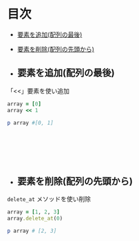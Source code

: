 # 目次

- [ 要素を追加(配列の最後)](#add_end_of_array)
- [ 要素を削除(配列の先頭から)](#delete_from_start_of_array)


- ## 要素を追加(配列の最後)
「<<」要素を使い追加
<a name="add_end_of_array"></a>
```ruby
array = [0]
array << 1

p array #[0, 1]
```
<br>
<br>
<br>
<br>


- ## 要素を削除(配列の先頭から)
`delete_at` メソッドを使い削除
<a name="delete_from_start_of_array"></a>
```ruby
array = [1, 2, 3]
array.delete_at(0)

p array # [2, 3]
```

